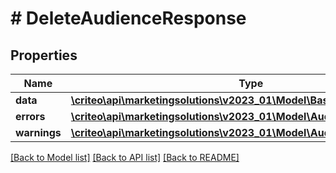 # # DeleteAudienceResponse

## Properties

Name | Type | Description | Notes
------------ | ------------- | ------------- | -------------
**data** | [**\criteo\api\marketingsolutions\v2023_01\Model\BasicAudienceDefinition**](BasicAudienceDefinition.md) |  |
**errors** | [**\criteo\api\marketingsolutions\v2023_01\Model\AudienceError[]**](AudienceError.md) |  |
**warnings** | [**\criteo\api\marketingsolutions\v2023_01\Model\AudienceWarning[]**](AudienceWarning.md) |  |

[[Back to Model list]](../../README.md#models) [[Back to API list]](../../README.md#endpoints) [[Back to README]](../../README.md)
